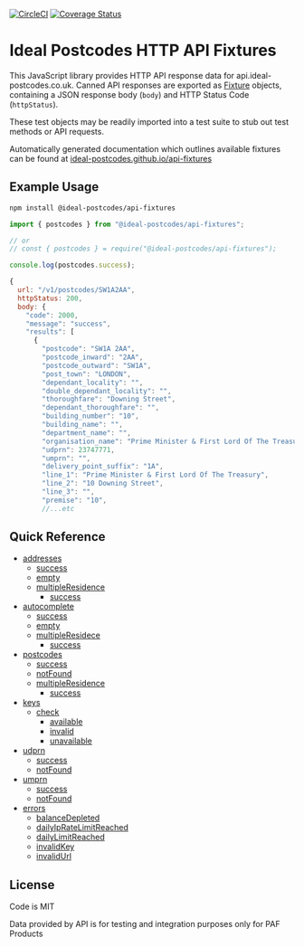 [![CircleCI](https://circleci.com/gh/ideal-postcodes/api-fixtures.svg?style=svg)](https://circleci.com/gh/ideal-postcodes/api-fixtures) [![Coverage Status](https://coveralls.io/repos/github/ideal-postcodes/api-fixtures/badge.svg?branch=master)](https://coveralls.io/github/ideal-postcodes/api-fixtures?branch=master)

# Ideal Postcodes HTTP API Fixtures

This JavaScript library provides HTTP API response data for api.ideal-postcodes.co.uk. Canned API responses are exported as [Fixture](https://ideal-postcodes.github.io/api-fixtures/interfaces/fixture.html) objects, containing a JSON response body (`body`) and HTTP Status Code (`httpStatus`).

These test objects may be readily imported into a test suite to stub out test methods or API requests.

Automatically generated documentation which outlines available fixtures can be found at [ideal-postcodes.github.io/api-fixtures](https://ideal-postcodes.github.io/api-fixtures/)

## Example Usage

```bash
npm install @ideal-postcodes/api-fixtures
```

```javascript
import { postcodes } from "@ideal-postcodes/api-fixtures";

// or 
// const { postcodes } = require("@ideal-postcodes/api-fixtures");

console.log(postcodes.success);

{
  url: "/v1/postcodes/SW1A2AA",
  httpStatus: 200,
  body: {
    "code": 2000,
    "message": "success",
    "results": [
      {
        "postcode": "SW1A 2AA",
        "postcode_inward": "2AA",
        "postcode_outward": "SW1A",
        "post_town": "LONDON",
        "dependant_locality": "",
        "double_dependant_locality": "",
        "thoroughfare": "Downing Street",
        "dependant_thoroughfare": "",
        "building_number": "10",
        "building_name": "",
        "department_name": "",
        "organisation_name": "Prime Minister & First Lord Of The Treasury",
        "udprn": 23747771,
        "umprn": "",
        "delivery_point_suffix": "1A",
        "line_1": "Prime Minister & First Lord Of The Treasury",
        "line_2": "10 Downing Street",
        "line_3": "",
        "premise": "10",
        //...etc
```

## Quick Reference

- [addresses](https://ideal-postcodes.github.io/api-fixtures/globals.html#addresses)
  - [success](https://ideal-postcodes.github.io/api-fixtures/globals.html#addresses.success)
  - [empty](https://ideal-postcodes.github.io/api-fixtures/globals.html#addresses.empty)
  - [multipleResidence](https://ideal-postcodes.github.io/api-fixtures/globals.html#addresses.multipleresidence)
    - [success](https://ideal-postcodes.github.io/api-fixtures/globals.html#addresses.multipleresidence.success)
- [autocomplete](https://ideal-postcodes.github.io/api-fixtures/globals.html#autocomplete)
  - [success](https://ideal-postcodes.github.io/api-fixtures/globals.html#autocomplete.success)
  - [empty](https://ideal-postcodes.github.io/api-fixtures/globals.html#autocomplete.empty)
  - [multipleResidece](https://ideal-postcodes.github.io/api-fixtures/globals.html#autocomplete.multipleresidence)
    - [success](https://ideal-postcodes.github.io/api-fixtures/globals.html#autocomplete.multipleresidence.success)
- [postcodes](https://ideal-postcodes.github.io/api-fixtures/globals.html#postcodes)
  - [success](https://ideal-postcodes.github.io/api-fixtures/globals.html#postcodes.success)
  - [notFound](https://ideal-postcodes.github.io/api-fixtures/globals.html#postcodes.notfound)
  - [multipleResidence](https://ideal-postcodes.github.io/api-fixtures/globals.html#postcodes.multipleresidence)
    - [success](https://ideal-postcodes.github.io/api-fixtures/globals.html#postcodes.multipleresidence.success)
- [keys](https://ideal-postcodes.github.io/api-fixtures/globals.html#keys)
  - [check](https://ideal-postcodes.github.io/api-fixtures/globals.html#keys.check)
    - [available](https://ideal-postcodes.github.io/api-fixtures/globals.html#keys.check.available)
    - [invalid](https://ideal-postcodes.github.io/api-fixtures/globals.html#keys.check.invalid)
    - [unavailable](https://ideal-postcodes.github.io/api-fixtures/globals.html#keys.check.unavailable)
- [udprn](https://ideal-postcodes.github.io/api-fixtures/globals.html#udprn)
  - [success](https://ideal-postcodes.github.io/api-fixtures/globals.html#udprn.success)
  - [notFound](https://ideal-postcodes.github.io/api-fixtures/globals.html#udprn.notfound)
- [umprn](https://ideal-postcodes.github.io/api-fixtures/globals.html#umprn)
  - [success](https://ideal-postcodes.github.io/api-fixtures/globals.html#umprn.success)
  - [notFound](https://ideal-postcodes.github.io/api-fixtures/globals.html#umprn.notfound)
- [errors](https://ideal-postcodes.github.io/api-fixtures/globals.html#errors)
  - [balanceDepleted](https://ideal-postcodes.github.io/api-fixtures/globals.html#errors.balancedepleted)
  - [dailyIpRateLimitReached](https://ideal-postcodes.github.io/api-fixtures/globals.html#errors.balancedepleted)
  - [dailyLimitReached](https://ideal-postcodes.github.io/api-fixtures/globals.html#errors.dailylimitreached)
  - [invalidKey](https://ideal-postcodes.github.io/api-fixtures/globals.html#errors.invalidkey)
  - [invalidUrl](https://ideal-postcodes.github.io/api-fixtures/globals.html#errors.invalidurl)

## License

Code is MIT

Data provided by API is for testing and integration purposes only for PAF Products

